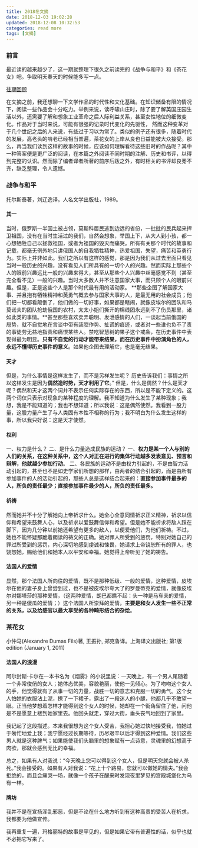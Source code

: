 ```yaml
---
title: 2018冬文摘
date: 2018-12-03 19:02:28
updated: 2018-12-08 10:32:53
categories: read more
tags: [文摘]
---
```


### 前言

最近读的越来越少了，这一期就整理下很久之前读完的《战争与和平》和《茶花女》吧。争取明天春天的时候能多写一点。

[往期回顾](/tags/文摘/) 

<!--more-->

在文摘之前，我还想聊一下文学作品的时代性和文化基础。在知识储备有限的情况下，阅读一些作品会十分吃力。举例来说，读呼啸山庄时，除了要了解英国庄园生活以外，还需要了解和想象工业革命之后人际利益关系，甚至女性地位的细微变化。作品对于当时来说，可能有很强的记录时代变化的先驱性， 然而这种变革对于几个世纪之后的人来说，有些过于习以为常了。类似的例子还有很多，随着时代的发展，高老头的啃老已经相当普遍，茶花女的上岸从良也日益能被大众接受。那么，再当我们读到这样的故事的时候，应该如何理解看待这些旧时的作品呢？其中一种答案便是更广泛的阅读，在本篇之外阅读不同时期的注解、历史和书评，以得到完整的认识。然而除了编者译者所著的前序后跋之外，有时相关的书评却良莠不齐，缺乏整理，令人遗憾。



### 战争与和平

托尔斯泰著，刘辽逸译。人名文学出版社，1989。

#### 其一

当时，俄罗斯一半国土被占领，莫斯科居民逃到边远的省份，一批批的民兵起来捍卫祖国，没有在当时生活过的我们，自然会想象，举国上下，从大人到小孩，都一心想牺牲自己以拯救祖国，或者为祖国的毁灭而痛哭。所有有关那个时代的故事和记载，都毫无例外地只讲俄国人的自我牺牲精神，热爱祖国，失望，痛苦和英勇行为。实际上并非如此。我们之所以有这样的感觉，那是因为我们从过去里面只看见当时一般历史的兴趣，没有看见人们所具有的一切个人的兴趣。然而实际上那些个人的眼前兴趣远比一般的兴趣来得大，甚至从那些个人兴趣中丝毫感觉不到（甚至完全看不见）一般的兴趣。当时大多数人并不注意国家大事，而只顾个人的眼前兴趣。但是，正是这些个人是那个时代最有用的活动家。 **那些企图了解国家大事、并且抱有牺牲精神和英勇气概去参与国家大事的人，是最无用的社会成员；他们把一切都看颠倒了，他们做的一切好事，如果都是瞎闹，就像皮埃尔的团队和马莫诺夫的团队抢劫俄国的农村，太太小姐们撕开的棉线团永远到不了伤员那里，诸如此类的事情。**甚至那些喜欢卖弄聪明、发泄感情的人们，一谈起当前俄国的局势，就不自觉地在言谈中带有装腔作势、扯谎的痕迹，或者对一些谁也负不了责的事徒劳无益地指责和痛恨某些人。禁吃智慧树的果子这个戒条，在历史事件中表现得最为明显。**只有不自觉的行动才能带来结果，而在历史事件中扮演角色的人，永远不懂得历史事件的意义**。如果他企图去理解它，也是毫无结果。

#### 天才

但是，为什么事情是这样发生了，而不是另样发生呢？
历史告诉我们：事情之所以这样发生是因为**偶然造时势，天才利用了它**。” 但是，什么是偶然？什么是天才呢？偶然和天才这两个词并不表示任何实际存在的东西，所以是不能下定义的。这两个词仅只表示对现象的某种程度的理解。我不知道为什么发生了某种现象；我想，我是不能知道的；我也不想知道；所以我说：这是偶然使然。我看到一股力量，这股力量产生了与人类固有本性不相称的行为；我不明白为什么发生这样的事，所以我只好说：这是天才使然。

#### 权利

一、权力是什么？
二、是什么力量造成民族的运动？ 一、**权力是某一个人与别的人们的关系，在这种关系中，这个人对正在进行的集体行动越多发表意见、预言和辩解，他就越少参加行动**。
二、各民族的运动不是由权力引起的，不是由智力活动引起的，甚至也不是如史学家们所想的那样，由两者的结合引起的，而是由所有参加事件的人的活动引起的，那些人总是这样结合起来的：**直接参加事件最多的人，所负的责任最少；直接参加事件最少的人，所负的责任最多。**

#### 祈祷

然而她并不十分了解她向上帝祈求什么。她全心全意同情祈求正义精神，祈求以信仰和希望来鼓舞人心，以及祈求以爱鼓舞信仰和希望。但是她不能祈求将敌人踩在脚下，因为几分钟以前她还希望有更多的敌人，以便爱他们，为他们祈祷。不过，她也不能怀疑那跪着朗读的祷文的正确。她对罪人所受到的惩罚，特别对她自己的罪过所受到的惩罚，内心深切地感到虔诚和悚畏，她请求上帝饶恕所有的罪人，也饶恕她，赐给他们和她本人以平安和幸福。她觉得上帝听见了她的祷告。

#### 法国人的爱情

显然，那个法国人所向往的爱情，既不是那种低级、一般的爱情，这种爱情，皮埃尔在他的妻子身上曾尝到过，也不是被皮埃尔夸大了的罗曼蒂克的爱情，就像皮埃尔对娜塔莎的那种爱情，（这两种爱情，朗巴都瞧不起：头一种是马车夫的爱情，另一种是傻瓜的爱情；）这个法国人所崇拜的爱情，**主要是和女人发生一些不正常的关系，以及给感官以最大享受的各种畸形结合的杂烩**。



### 茶花女

小仲马(Alexandre Dumas Fils)著, 王振孙, 郑克鲁译。上海译文出版社; 第1版 edition (January 1, 2011)

#### 法国人的浪漫

阿尔封斯·卡尔在一本书名为《烟雾》的小说里说：一天晚上，有一个男人尾随着一个非常俊俏的女人；她体态优美，容貌艳丽，使他一见倾心。为了吻吻这个女人的手，他觉得就有了从事一切的力量，战胜一切的意志和克服一切的勇气。这个女人怕她的衣服沾上泥，撩了一下裙子，露出了一段迷人的小腿，他都几乎不敢望一眼。正当他梦想着怎样才能得到这个女人的时候，她却在一个街角留住了他，问他是不是愿意上楼到她家里去。他回头就走，穿过大街，垂头丧气地回到了家里。 

我记起了这段描述。本来我很想为这个女人受苦，我担心她过快地接受我，怕她过于匆忙地爱上我；我宁愿经过长期等待，历尽艰辛以后才得到这种爱情。我们这些男人就是这种脾气；如果能使我们头脑里的想象赋有一点诗意，灵魂里的幻想高于肉欲，那就会感到无比的幸福。 

总之，如果有人对我说：“今天晚上您可以得到这个女人，但是明天您就会被人杀死。”我会接受的。如果有人对我说：“花上十个路易，您就可以做她的情夫。”我会拒绝的，而且会痛哭一场，就像一个孩子在醒来时发现夜里梦见的宫殿城堡化为乌有一样。

#### 牌坊

我并不是在宣扬淫乱邪恶，但是不论在什么地方听到有这种高贵的受苦人在祈求，我都要为他做宣传。

我再重复一遍，玛格丽特的故事是罕见的，但是如果它带有普遍性的话，似乎也就不必把它写来了。

